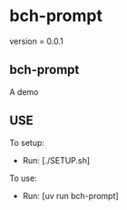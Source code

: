 # bch-prompt

version = 0.0.1

## bch-prompt

A demo

## USE

To setup:
- Run: [./SETUP.sh]

To use:
- Run: [uv run bch-prompt]
